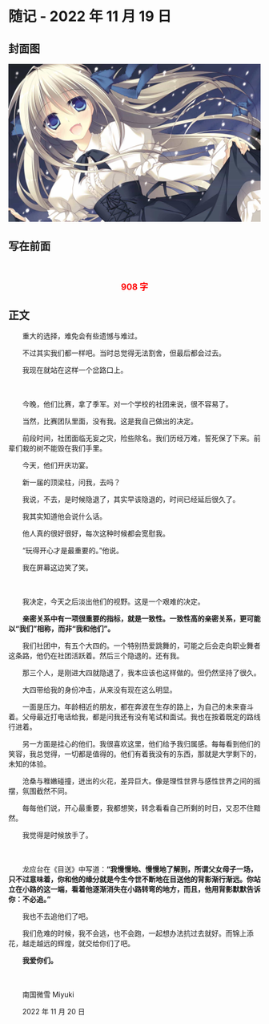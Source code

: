 # 随记 - 2022 年 11 月 19 日

## 封面图

![](https://raw.githubusercontent.com/TinySnow/GithubImageHosting/main/blog/articles/essays/yande%20246738%20dress%20frac%20motomiya_mitsuki%20wallpaper.jpg)

## 写在前面

　　<p style="color:red; text-align:center; font-weight:bold; font-size:larger;">908 字</p>

## 正文

　　重大的选择，难免会有些遗憾与难过。

　　不过其实我们都一样吧。当时总觉得无法割舍，但最后都会过去。

　　我现在就站在这样一个岔路口上。

　　<br>

　　今晚，他们比赛，拿了季军。对一个学校的社团来说，很不容易了。

　　当然，比赛团队里面，没有我。这是我自己做出的决定。

　　前段时间，社团面临无妄之灾，险些除名。我们历经万难，誓死保了下来。前辈们栽的树不能毁在我们手里。

　　今天，他们开庆功宴。

　　新一届的顶梁柱，问我，去吗？

　　我说，不去，是时候隐退了，其实早该隐退的，时间已经延后很久了。

　　我其实知道他会说什么话。

　　他人真的很好很好，每次这种时候都会宽慰我。

　　“玩得开心才是最重要的。”他说。

　　我在屏幕这边笑了笑。

　　<br>

　　我决定，今天之后淡出他们的视野。这是一个艰难的决定。

　　**亲密关系中有一项很重要的指标，就是一致性。一致性高的亲密关系，更可能以“我们”相称，而非“我和他们”。**

　　我们社团中，有五个大四的。一个特别热爱跳舞的，可能之后会走向职业舞者这条路，他仍在社团活跃着。然后三个隐退的。还有我。

　　那三个人，是刚进大四就隐退了，我本应该也这样做的。但仍然坚持了很久。

　　大四带给我的身份冲击，从来没有现在这么明显。

　　一面是压力。年龄相近的朋友，都在奔波在生存的路上，为自己的未来奋斗着。父母最近打电话给我，都是问我还有没有笔试和面试。我也在按着既定的路线行进着。

　　另一方面是挂心的他们。我很喜欢这里，他们给予我归属感。每每看到他们的笑容，我总觉得，一切都是值得的。他们有着我没有的东西，那就是大学剩下的，未知的体验。

　　沧桑与稚嫩碰撞，迸出的火花，差异巨大。像是理性世界与感性世界之间的摇摆，氛围截然不同。

　　每每他们说，开心最重要，我都想笑，转念看看自己所剩的时日，又忍不住黯然。

　　我觉得是时候放手了。

　　<br>

　　龙应台在《目送》中写道：**“我慢慢地、慢慢地了解到，所谓父女母子一场，只不过意味着，你和他的缘分就是今生今世不断地在目送他的背影渐行渐远。你站立在小路的这一端，看着他逐渐消失在小路转弯的地方，而且，他用背影默默告诉你：不必追。”**

　　我也不去追他们了吧。

　　我们危难的时候，我不会逃，也不会跑，一起想办法抗过去就好。而锦上添花，越走越远的辉煌，就交给你们了吧。

　　**我爱你们。**

　　<br>

　　南国微雪 Miyuki

　　2022 年 11 月 20 日